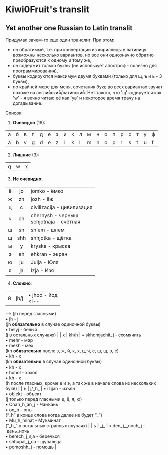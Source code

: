 # Kiwi0Fruit's translit

## Yet another one Russian to Latin translit

Придумал зачем-то еще один транслит. При этом:

* он обратимый, т.е. при конвертации из кириллицы в латиницу возможны несколько вариантов, но все они однозначно обратно преобразуются к одному и тому же,
* он содержит только буквы (не использует апостроф - полезно для программирования),
* буквы кодируются максимум двумя буквами (только для щ, ъ и ь - 3 буквы),
* по крайней мере для меня, сочетания букв во всех вариантах звучат похоже на английский/латинский. Нет такого, что 'щ' кодируется как 'w' - я вечно читаю её как 'ув' и некоторое время трачу на догадывание.

Список:

1. **Очевидно** (19):

| | | | | | | | | | | | | | | | | | | |
|-|-|-|-|-|-|-|-|-|-|-|-|-|-|-|-|-|-|-|
|а|б|в|г|д|е|з|и|к|л|м|н|о|п|р|с|т|у|ф|
|a|b|v|g|d|e|z|i|k|l|m|n|o|p|r|s|t|u|f|

2. **Лишние** (3):

| | | |
|-|-|-|
|q|w|x|

3. **Не очевидно**:

|     |     |                                             |
|:---:|:---:|:------------------------------------------- |
|  ё  | jo  | jomko - ёмко                                |
|  ж  | zh  | jozh - ёж                                   |
|  ц  |  c  | civilizacija - цивилизация                  |
|  ч  | ch  | chernysh - черныш </br>schjotnaja - счётная |
|  ш  | sh  | shlem - шлем                                |
|  щ  | shh | shhjotka - щётка                            |
|  ы  |  y  | kryska - крыска                             |
|  э  | eh  | ehkran - экран                              |
|  ю  | ju  | Julja - Юля                                 |
|  я  | ja  | Izja - Изя                                  |

4. **Сложно**:

|   |         |                                                       |
|:-:|:-------:|:------------------------------------------------------|
| й | јh/j    | • jhod - йод                                  </br><!--
-->              (jh перед гласными)                          </br><!--
-->             • jh - j </br>(jh **обязательно** в случае одиночной буквы)  </br><!--
-->             • belyj - белый                               </br><!--
-->              (j в остальных случаях)                              |
| х | kh/h    | • skhomjachit_j - схомячить                   </br><!--
-->             • mehr - мэр </br>• mekh - мех                </br><!--
-->              (kh **обязательно** после з, ж, й, к, х, ц, ч, с, ш, щ, э, е) </br><!--
-->             • kh - х                                      </br><!--
-->              (kh **обязательно** в случае одиночной буквы)  </br><!--
-->             • kh - х                                      </br><!--
-->             • hohol - хохол                               </br><!--
-->             • kh - х                                      </br><!--
-->              (h после гласных, кроме е и э, а так же в начале слова из нескольких букв) |
| ъ | j/\_h\_ | • izjjan - изъян                              </br><!--
-->             • objekt - объект                             </br><!--
-->              (j только перед гласными е, ё, я, ю)         </br><!--
-->             • Chan_h_an_j - Чанъань                       </br><!--
-->             • on_h - онъ                                  </br><!--
-->              (“\_h” в конце слова когда далее не будет “\_”)  </br><!--
-->             • Mu_h_minat - Муъминат                       </br><!--
-->              (“\_h\_” в остальных странных случаях)               |
| ь | \_j\_   | • den_j__noch_j - день_ночь                   </br><!--
-->             • berech_j_sja - беречься                     </br><!--
-->             • shhupal_j_ca - щупальца                     </br><!--
-->             • pomoshh_j - помощь                                  |
